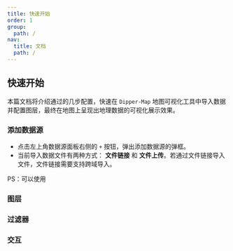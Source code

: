 ```yaml
---
title: 快速开始
order: 1
group:
  path: /
nav:
  title: 文档
  path: /
---
```


## 快速开始

本篇文档将介绍通过的几步配置，快速在 `Dipper-Map` 地图可视化工具中导入数据并配置图层，最终在地图上呈现出地理数据的可视化展示效果。

### 添加数据源

- 点击左上角数据源面板右侧的 `+` 按钮，弹出添加数据源的弹框。
- 当前导入数据文件有两种方式： **文件链接** 和 **文件上传**。若通过文件链接导入文件，文件链接需要支持跨域导入。

PS：可以使用

### 图层

### 过滤器

### 交互
